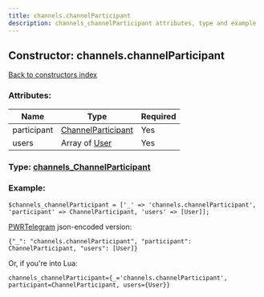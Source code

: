 ```yaml
---
title: channels.channelParticipant
description: channels_channelParticipant attributes, type and example
---
```

## Constructor: channels.channelParticipant  
[Back to constructors index](index.md)



### Attributes:

| Name     |    Type       | Required |
|----------|---------------|----------|
|participant|[ChannelParticipant](../types/ChannelParticipant.md) | Yes|
|users|Array of [User](../types/User.md) | Yes|



### Type: [channels\_ChannelParticipant](../types/channels_ChannelParticipant.md)


### Example:

```
$channels_channelParticipant = ['_' => 'channels.channelParticipant', 'participant' => ChannelParticipant, 'users' => [User]];
```  

[PWRTelegram](https://pwrtelegram.xyz) json-encoded version:

```
{"_": "channels.channelParticipant", "participant": ChannelParticipant, "users": [User]}
```


Or, if you're into Lua:  


```
channels_channelParticipant={_='channels.channelParticipant', participant=ChannelParticipant, users={User}}

```


